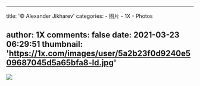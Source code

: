 
---
title: '© Alexander Jikharev'
categories: 
    - 图片
    - 1X
    - Photos

author: 1X
comments: false
date: 2021-03-23 06:29:51
thumbnail: 'https://1x.com/images/user/5a2b23f0d9240e509687045d5a65bfa8-ld.jpg'
---

<div>   
<img src="https://1x.com/images/user/5a2b23f0d9240e509687045d5a65bfa8-ld.jpg" referrerpolicy="no-referrer">  
</div>
            